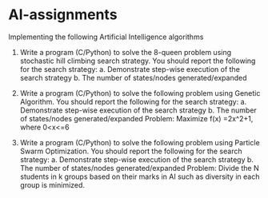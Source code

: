 # AI-assignments
Implementing the following Artificial Intelligence algorithms

1. Write a program (C/Python) to solve the 8-queen problem using stochastic hill climbing search strategy. 
You should report the following for the search strategy:
    a. Demonstrate step-wise execution of the search strategy
    b. The number of states/nodes generated/expanded 
  
2. Write a program (C/Python) to solve the following problem using Genetic Algorithm. 
You should report the following for the search strategy:
   a. Demonstrate step-wise execution of the search strategy
   b. The number of states/nodes generated/expanded
 Problem: Maximize f(x) =2x^2+1, where 0<x<=6
 
3. Write a program (C/Python) to solve the following problem using Particle Swarm 
Optimization. You should report the following for the search strategy:
   a. Demonstrate step-wise execution of the search strategy
   b. The number of states/nodes generated/expanded
 Problem: Divide the N students in k groups based on their marks in AI such as diversity in each group is minimized.

